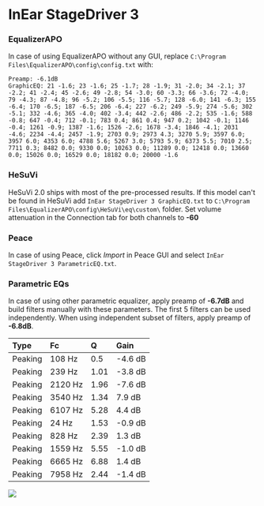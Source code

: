 # InEar StageDriver 3

### EqualizerAPO
In case of using EqualizerAPO without any GUI, replace `C:\Program Files\EqualizerAPO\config\config.txt`
with:
```
Preamp: -6.1dB
GraphicEQ: 21 -1.6; 23 -1.6; 25 -1.7; 28 -1.9; 31 -2.0; 34 -2.1; 37 -2.2; 41 -2.4; 45 -2.6; 49 -2.8; 54 -3.0; 60 -3.3; 66 -3.6; 72 -4.0; 79 -4.3; 87 -4.8; 96 -5.2; 106 -5.5; 116 -5.7; 128 -6.0; 141 -6.3; 155 -6.4; 170 -6.5; 187 -6.5; 206 -6.4; 227 -6.2; 249 -5.9; 274 -5.6; 302 -5.1; 332 -4.6; 365 -4.0; 402 -3.4; 442 -2.6; 486 -2.2; 535 -1.6; 588 -0.8; 647 -0.4; 712 -0.1; 783 0.4; 861 0.4; 947 0.2; 1042 -0.1; 1146 -0.4; 1261 -0.9; 1387 -1.6; 1526 -2.6; 1678 -3.4; 1846 -4.1; 2031 -4.6; 2234 -4.4; 2457 -1.9; 2703 0.9; 2973 4.3; 3270 5.9; 3597 6.0; 3957 6.0; 4353 6.0; 4788 5.6; 5267 3.0; 5793 5.9; 6373 5.5; 7010 2.5; 7711 0.3; 8482 0.0; 9330 0.0; 10263 0.0; 11289 0.0; 12418 0.0; 13660 0.0; 15026 0.0; 16529 0.0; 18182 0.0; 20000 -1.6
```

### HeSuVi
HeSuVi 2.0 ships with most of the pre-processed results. If this model can't be found in HeSuVi add
`InEar StageDriver 3 GraphicEQ.txt` to `C:\Program Files\EqualizerAPO\config\HeSuVi\eq\custom\` folder.
Set volume attenuation in the Connection tab for both channels to **-60**

### Peace
In case of using Peace, click *Import* in Peace GUI and select `InEar StageDriver 3 ParametricEQ.txt`.

### Parametric EQs
In case of using other parametric equalizer, apply preamp of **-6.7dB** and build filters manually
with these parameters. The first 5 filters can be used independently.
When using independent subset of filters, apply preamp of **-6.8dB**.

| Type    | Fc      |    Q | Gain    |
|:--------|:--------|:-----|:--------|
| Peaking | 108 Hz  | 0.5  | -4.6 dB |
| Peaking | 239 Hz  | 1.01 | -3.8 dB |
| Peaking | 2120 Hz | 1.96 | -7.6 dB |
| Peaking | 3540 Hz | 1.34 | 7.9 dB  |
| Peaking | 6107 Hz | 5.28 | 4.4 dB  |
| Peaking | 24 Hz   | 1.53 | -0.9 dB |
| Peaking | 828 Hz  | 2.39 | 1.3 dB  |
| Peaking | 1559 Hz | 5.55 | -1.0 dB |
| Peaking | 6665 Hz | 6.88 | 1.4 dB  |
| Peaking | 7958 Hz | 2.44 | -1.4 dB |

![](https://raw.githubusercontent.com/jaakkopasanen/AutoEq/master/results/innerfidelity/sbaf-serious/InEar%20StageDriver%203/InEar%20StageDriver%203.png)
